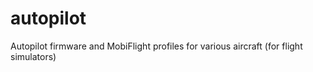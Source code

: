# autopilot
Autopilot firmware and MobiFlight profiles for various aircraft (for flight simulators)
